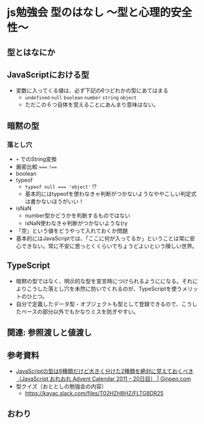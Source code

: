 # js勉強会 型のはなし <span>〜型と心理的安全性〜</span>

## 型とはなにか

## JavaScriptにおける型

- 変数に入ってくる値は、必ず下記の6つどれかの型にあてはまる
    - `undefined` `null` `boolean` `number` `string` `object`
    - ただこの６つ自体を覚えることにあんまり意味はない。

## 暗黙の型

### 落とし穴

- `+` でのString変換
- 厳密比較 `===` `!==`
- boolean
- typeof
    - `typeof null === 'object'` !?
    - 基本的にはtypeofを使わなきゃ判断がつかないようなややこしい判定式は書かないほうがいい！
- isNaN
    - number型かどうかを判断するものではない
    - isNaN使わなきゃ判断がつかないような(ry
- 「空」という値をどうやって入れておくか問題
- 基本的にはJavaScriptでは、「ここに何が入ってるか」ということは常に安心できない。常に不安に思っとくくらいでちょうどよいという険しい世界。

## TypeScript

- 暗黙の型ではなく、明示的な型を宣言時につけられるようにになる。それによりこうした落とし穴を未然に防いでくれるのが、TypeScriptを使うメリットのひとつ。
- 自分で定義したデータ型・オブジェクトも型として登録できるので、こうしたベースの部分以外でもかなりミスを防ぎやすい。

## 関連: 参照渡しと値渡し

## 参考資料

- [JavaScriptの型は6種類だけど大きく分けた2種類を絶対に覚えておくべき（JavaScript おれおれ Advent Calendar 2011 – 20日目） | Ginpen.com](https://ginpen.com/2011/12/20/types/)
- 型クイズ（おととしの勉強会の内容）
    - https://kayac.slack.com/files/T02HZH8HZ/FLTG8DR25

## おわり